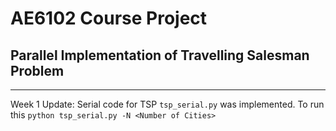 # AE6102 Course Project
## Parallel Implementation of Travelling Salesman Problem
***

Week 1 Update: Serial code for TSP `tsp_serial.py` was implemented. To run this ``python tsp_serial.py -N <Number of Cities>``
    
